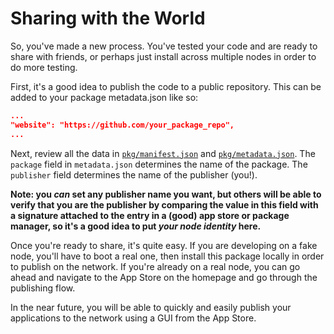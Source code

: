 # Sharing with the World

So, you've made a new process.
You've tested your code and are ready to share with friends, or perhaps just install across multiple nodes in order to do more testing.

First, it's a good idea to publish the code to a public repository.
This can be added to your package metadata.json like so:
```json
...
"website": "https://github.com/your_package_repo",
...
```

Next, review all the data in [`pkg/manifest.json`](./chapter_1.md#pkgmanifestjson) and [`pkg/metadata.json`](./chapter_1.md#pkgmetadatajson).
The `package` field in `metadata.json` determines the name of the package.
The `publisher` field determines the name of the publisher (you!).

**Note: you *can* set any publisher name you want, but others will be able to verify that you are the publisher by comparing the value in this field with a signature attached to the entry in a (good) app store or package manager, so it's a good idea to put *your node identity* here.**

Once you're ready to share, it's quite easy.
If you are developing on a fake node, you'll have to boot a real one, then install this package locally in order to publish on the network.
If you're already on a real node, you can go ahead and navigate to the App Store on the homepage and go through the publishing flow.

In the near future, you will be able to quickly and easily publish your applications to the network using a GUI from the App Store.
